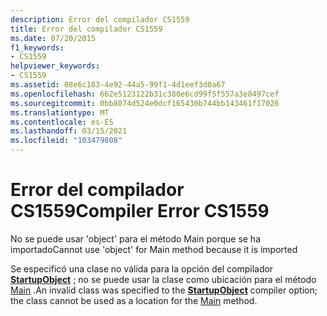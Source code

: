 ```yaml
---
description: Error del compilador CS1559
title: Error del compilador CS1559
ms.date: 07/20/2015
f1_keywords:
- CS1559
helpviewer_keywords:
- CS1559
ms.assetid: 08e6c183-4e92-44a5-99f1-4d1eef3d0a67
ms.openlocfilehash: 662e5123122b31c380e6cd99f5f557a3e8497cef
ms.sourcegitcommit: 0bb8074d524e0dcf165430b744bb143461f17026
ms.translationtype: MT
ms.contentlocale: es-ES
ms.lasthandoff: 03/15/2021
ms.locfileid: "103479808"
---
```

# <a name="compiler-error-cs1559"></a><span data-ttu-id="0505f-103">Error del compilador CS1559</span><span class="sxs-lookup"><span data-stu-id="0505f-103">Compiler Error CS1559</span></span>

<span data-ttu-id="0505f-104">No se puede usar 'object' para el método Main porque se ha importado</span><span class="sxs-lookup"><span data-stu-id="0505f-104">Cannot use 'object' for Main method because it is imported</span></span>  
  
 <span data-ttu-id="0505f-105">Se especificó una clase no válida para la opción del compilador [**StartupObject**](../language-reference/compiler-options/advanced.md#mainentrypoint-or-startupobject) ; no se puede usar la clase como ubicación para el método [Main](../programming-guide/main-and-command-args/index.md) .</span><span class="sxs-lookup"><span data-stu-id="0505f-105">An invalid class was specified to the [**StartupObject**](../language-reference/compiler-options/advanced.md#mainentrypoint-or-startupobject) compiler option; the class cannot be used as a location for the [Main](../programming-guide/main-and-command-args/index.md) method.</span></span>
